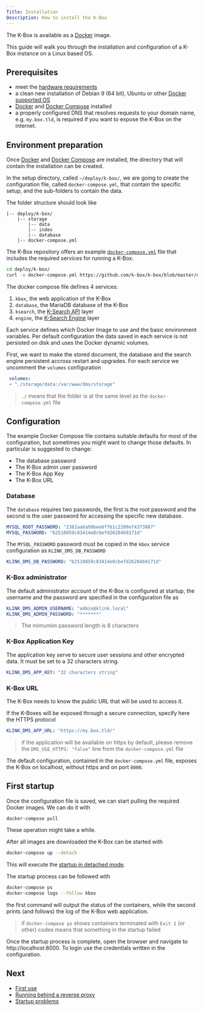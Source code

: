 ```yaml
---
Title: Installation
Description: How to install the K-Box
---
```


The K-Box is available as a [Docker](https://www.docker.com/) image. 

This guide will walk you through the installation and configuration of a K-Box instance on a Linux based OS.

## Prerequisites

- meet the [hardware requirements](./requirements.md)
- a clean new installation of Debian 9 (64 bit), Ubuntu or other [Docker supported OS](https://docs.docker.com/install/#server)
- [Docker](https://docs.docker.com/install/linux/docker-ce/debian/) and [Docker Compose](https://docs.docker.com/compose/install/) installed
- a properly configured DNS that resolves requests to your domain name, e.g. `my.box.tld`, is required if you want to expose the K-Box on the internet.


## Environment preparation

Once [Docker](https://docs.docker.com/install/linux/docker-ce/debian/) and [Docker Compose](https://docs.docker.com/compose/install/) are installed, the directory that will contain the installation can be created.

In the setup directory, called `~/deploy/k-box/`, we are going to create the configuration file, called `docker-compose.yml`, that contain the specific setup, and the sub-folders to contain the data.

The folder structure should look like

```
|-- deploy/k-box/
    |-- storage
        |-- data
        |-- index
        |-- database
    |-- docker-compose.yml
```

The K-Box repository offers an example [`docker-compose.yml`](https://github.com/k-box/k-box/blob/master/docker-compose.example.yml) file that includes the required services for running a K-Box.

```bash
cd deploy/k-box/
curl -o docker-compose.yml https://github.com/k-box/k-box/blob/master/docker-compose.example.yml
```

The docker compose file defines 4 services:

1. `kbox`, the web application of the K-Box
2. `database`, the MariaDB database of the K-Box
3. `ksearch`, the [K-Search API](https://github.com/k-box/k-search) layer
4. `engine`, the [K-Search Engine](https://github.com/k-box/k-search-engine) layer

Each service defines which Docker Image to use and the basic environment variables. Per default configuration the data saved in each service is not persisted on disk and uses the Docker dynamic volumes.

First, we want to make the stored document, the database and the search engine persistent accross restart and upgrades.
For each service we uncomment the `volumes` configuration

```yml
 volumes:
 - "./storage/data:/var/www/dms/storage"
```

> `./` means that the folder is at the same level as the `docker-compose.yml` file

## Configuration

The example Docker Compose file contains suitable defaults for most of the configuration, but sometimes you might want to change those defaults.
In particular is suggested to change:

- The database password
- The K-Box admin user password
- The K-Box App Key
- The K-Box URL

### Database

The `database` requires two passwords, the first is the root password and the second is the user password for accessing the specific new database.

```yaml
MYSQL_ROOT_PASSWORD: "2381aa6a99bee6ff61c2209ef4373887"
MYSQL_PASSWORD: "b2510859c83414e0cbefd26284b9171d"
```

The `MYSQL_PASSWORD` password must be copied in the `kbox` service configuration as `KLINK_DMS_DB_PASSWORD`

```yaml
KLINK_DMS_DB_PASSWORD: "b2510859c83414e0cbefd26284b9171d"
```

### K-Box administrator

The default administrator account of the K-Box is configured at startup, the username and the password are specified in the configuration file as

```yaml
KLINK_DMS_ADMIN_USERNAME: "admin@klink.local"
KLINK_DMS_ADMIN_PASSWORD: "*******"
```

> The mimumim password length is 8 characters

### K-Box Application Key

The application key serve to secure user sessions and other encrypted data. It must be set to a 32 characters string.

```yaml
KLINK_DMS_APP_KEY: "32 characters string"
```

### K-Box URL

The K-Box needs to know the public URL that will be used to access it.

If the K-Boxes will be exposed through a secure connection, specify here the HTTPS protocol

```yaml
KLINK_DMS_APP_URL: "https://my.box.tld/"
```

> if the application will be available on https by default, please remove the `DMS_USE_HTTPS: "false"` line from the `docker-compose.yml` file

The default configuration, contained in the `docker-compose.yml` file, exposes the K-Box on localhost, without https and on port `8000`.

## First startup

Once the configuration file is saved, we can start pulling the required Docker images. We can do it with

```bash
docker-compose pull
```

These operation might take a while.

After all images are downloaded the K-Box can be started with

```bash
docker-compose up --detach
```

This will execute the [startup in detached mode](https://docs.docker.com/compose/reference/up/).

The startup process can be followed with

```bash
docker-compose ps
docker-compose logs --follow kbox
```

the first command will output the status of the containers, while the second prints (and follows) the log of the K-Box web application.

> if `docker-compose ps` shows containers terminated with `Exit 1` (or other) codes means that something in the startup failed

Once the startup process is complete, open the browser and navigate to http://localhost:8000. To login use the credentials written in the configuration.

## Next

- [First use](./first-use.md)
- [Running behind a reverse proxy](./reverse-proxy.md)
- [Startup problems](./maintenance/troubleshooting.md)

